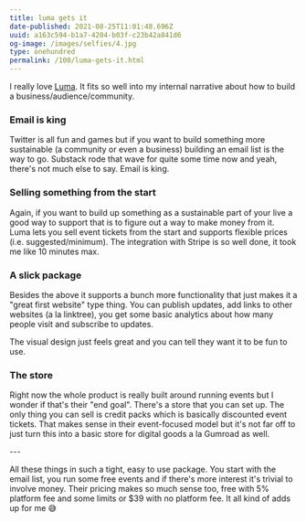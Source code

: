 ```yaml
---
title: luma gets it
date-published: 2021-08-25T11:01:48.696Z
uuid: a163c594-b1a7-4204-b03f-c23b42a841d6
og-image: /images/selfies/4.jpg
type: onehundred
permalink: /100/luma-gets-it.html
---
```

I really love [Luma](https://lu.ma/). It fits so well into my internal narrative about how to build a business/audience/community.

### Email is king

Twitter is all fun and games but if you want to build something more sustainable (a community or even a business) building an email list is the way to go. Substack rode that wave for quite some time now and yeah, there's not much else to say. Email is king.

###  Selling something from the start

Again, if you want to build up something as a sustainable part of your live a good way to support that is to figure out a way to make money from it. Luma lets you sell event tickets from the start and supports flexible prices (i.e. suggested/minimum). The integration with Stripe is so well done, it took me like 10 minutes max. 

### A slick package

Besides the above it supports a bunch more functionality that just makes it a "great first website" type thing. You can publish updates, add links to other websites (a la linktree), you get some basic analytics about how many people visit and subscribe to updates. 

The visual design just feels great and you can tell they want it to be fun to use.

### The store

Right now the whole product is really built around running events but I wonder if that's their "end goal". There's a store that you can set up. The only thing you can sell is credit packs which is basically discounted event tickets. That makes sense in their event-focused model but it's not far off to just turn this into a basic store for digital goods a la Gumroad as well. 

\--- 

All these things in such a tight, easy to use package. You start with the email list, you run some free events and if there's more interest it's trivial to involve money. Their pricing makes so much sense too, free with 5% platform fee and some limits or $39 with no platform fee. It all kind of adds up for me 😅
